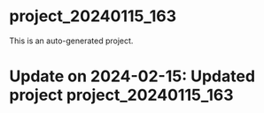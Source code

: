 # project_20240115_163

This is an auto-generated project.

# Update on 2024-02-15: Updated project project_20240115_163
